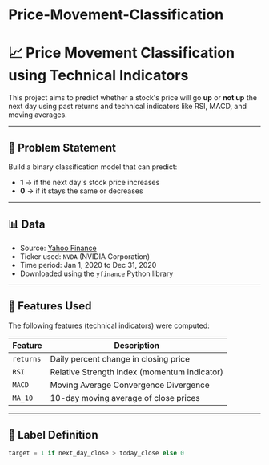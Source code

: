 # Price-Movement-Classification

# 📈 Price Movement Classification using Technical Indicators

This project aims to predict whether a stock's price will go **up** or **not up** the next day using past returns and technical indicators like RSI, MACD, and moving averages.

---

## 🧠 Problem Statement

Build a binary classification model that can predict:
- **1** → if the next day's stock price increases  
- **0** → if it stays the same or decreases

---

## 📊 Data

- Source: [Yahoo Finance](https://finance.yahoo.com/)
- Ticker used: `NVDA` (NVIDIA Corporation)
- Time period: Jan 1, 2020 to Dec 31, 2020
- Downloaded using the `yfinance` Python library

---

## 🔨 Features Used

The following features (technical indicators) were computed:

| Feature        | Description |
|----------------|-------------|
| `returns`      | Daily percent change in closing price |
| `RSI`          | Relative Strength Index (momentum indicator) |
| `MACD`         | Moving Average Convergence Divergence |
| `MA_10`        | 10-day moving average of close prices |

---

## 🎯 Label Definition

```python
target = 1 if next_day_close > today_close else 0
